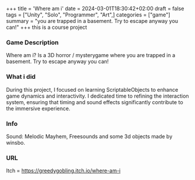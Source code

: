 +++
title = 'Where am i'
date = 2024-03-01T18:30:42+02:00
draft = false
tags = ["Unity", "Solo", "Programmer", "Art",]
categories = ["game"]
summary = "you are trapped in a basement. Try to escape anyway you can!"
+++
this is a course project

### Game Description
Where am i?
Is a 3D horror / mysterygame where you are trapped in a basement.
Try to escape anyway you can!

### What i did
During this project, I focused on learning ScriptableObjects to enhance game dynamics and interactivity.
I dedicated time to refining the interaction system,
ensuring that timing and sound effects significantly contribute to the immersive experience.

### Info
Sound: Melodic Mayhem, Freesounds and some 3d objects made by winsbo.

### URL 
Itch = https://greedygobling.itch.io/where-am-i